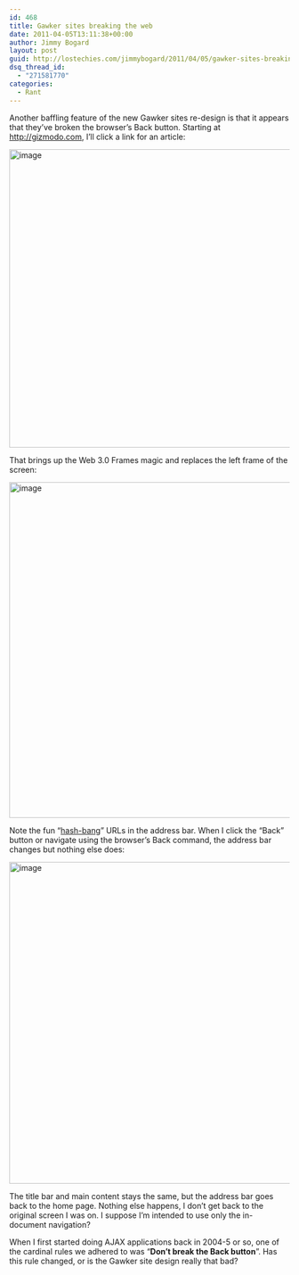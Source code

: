 ```yaml
---
id: 468
title: Gawker sites breaking the web
date: 2011-04-05T13:11:38+00:00
author: Jimmy Bogard
layout: post
guid: http://lostechies.com/jimmybogard/2011/04/05/gawker-sites-breaking-the-web/
dsq_thread_id:
  - "271581770"
categories:
  - Rant
---
```

Another baffling feature of the new Gawker sites re-design is that it appears that they’ve broken the browser’s Back button. Starting at <http://gizmodo.com>, I’ll click a link for an article:

[<img style="border-bottom: 0px;border-left: 0px;padding-left: 0px;padding-right: 0px;border-top: 0px;border-right: 0px;padding-top: 0px" border="0" alt="image" src="http://lostechies.com/jimmybogard/files/2011/04/image_thumb.png" width="1015" height="535" />](http://lostechies.com/jimmybogard/files/2011/04/image.png)

That brings up the Web 3.0 Frames magic and replaces the left frame of the screen:

[<img style="border-bottom: 0px;border-left: 0px;padding-left: 0px;padding-right: 0px;border-top: 0px;border-right: 0px;padding-top: 0px" border="0" alt="image" src="http://lostechies.com/jimmybogard/files/2011/04/image_thumb1.png" width="1059" height="602" />](http://lostechies.com/jimmybogard/files/2011/04/image1.png)

Note the fun “[hash-bang](http://isolani.co.uk/blog/javascript/BreakingTheWebWithHashBangs)” URLs in the address bar. When I click the “Back” button or navigate using the browser’s Back command, the address bar changes but nothing else does:

[<img style="border-bottom: 0px;border-left: 0px;padding-left: 0px;padding-right: 0px;border-top: 0px;border-right: 0px;padding-top: 0px" border="0" alt="image" src="http://lostechies.com/jimmybogard/files/2011/04/image_thumb2.png" width="1039" height="577" />](http://lostechies.com/jimmybogard/files/2011/04/image2.png)

The title bar and main content stays the same, but the address bar goes back to the home page. Nothing else happens, I don’t get back to the original screen I was on. I suppose I’m intended to use only the in-document navigation?

When I first started doing AJAX applications back in 2004-5 or so, one of the cardinal rules we adhered to was “**Don’t break the Back button**”. Has this rule changed, or is the Gawker site design really that bad?